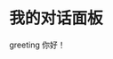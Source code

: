 # 我的对话面板

<chat-panel>
<chat-message nickname="Alice">greeting</chat-message>
<chat-message nickname="Koishi">你好！</chat-message>
</chat-panel>
